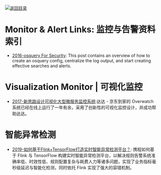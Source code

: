 [![返回目录](https://user-images.githubusercontent.com/5803001/38079637-ff0abcf0-3371-11e8-9b76-ad651620afc7.jpg)](https://github.com/wx-chevalier/Awesome-Lists)

# Monitor & Alert Links: 监控与告警资料索引

- [2016-osquery For Security](https://medium.com/@clong/osquery-for-security-b66fffdf2daf): This post contains an overview of how to create an osquery config, centralize the log output, and start creating effective searches and alerts.

# Visualization Monitor | 可视化监控

- [2017-新思路设计可视化大型微服务监控系统](https://mp.weixin.qq.com/s/UTcpXJcrIERHZYmLkt1gog):达达 - 京东到家的 Overwatch 系统已经在线上运行了一年有余，采用了创新性的可视化监控设计，并成功帮助达达。

# 智能异常检测

- [2019-如何基于Flink+TensorFlow打造实时智能异常检测平台？](https://mp.weixin.qq.com/s/lKsHvKjbIyBJ5OmCl2fIvg): 携程如何基于 Flink 与 TensorFlow 构建实时智能异常检测平台，以解决规则告警系统准确率低、时效性低、规则配置复杂与耗费人力等诸多问题，实现了业务指标毫秒级延迟与智能化检测，同时依托 Flink 实现了强大的容错机制。